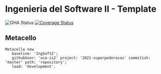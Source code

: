 # Ingenieria del Software II - Template


![GHA Status](https://github.com/uca-is2/2021-superpoderosas/actions/workflows/GHA.yml/badge.svg)
[![Coverage Status](https://coveralls.io/repos/github/uca-is2/2021-superpoderosas/badge.svg?branch=master)](https://coveralls.io/github/uca-is2/2021-superpoderosas?branch=master)

## Metacello

```smalltalk
Metacello new
   baseline: 'IngSoft2';
   githubUser: 'uca-is2' project: '2021-superpoderosas' commitish: 'master' path: 'repository';
   load: 'development'.
```
